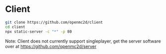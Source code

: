 # Client
```sh
git clone https://github.com/openmc2d/client
cd client
npx static-server -c "*" -p 80
```
Note: Client does not currently support singleplayer, get the server software over at https://github.com/openmc2d/server
